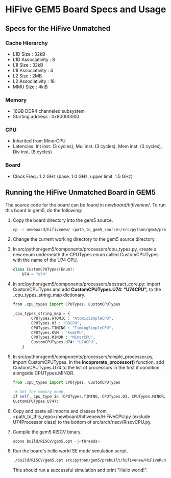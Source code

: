# HiFive GEM5 Board Specs and Usage

## Specs for the HiFive Unmatched

### Cache Hierarchy
- L1D Size : 32kB
- L1D Associativity : 8
- L1I Size : 32kB
- L1I Associativity : 4
- L2 Size : 2MB
- L2 Associativity : 16
- MMU Size : 4kiB

### Memory
- 16GB DDR4 channeled subsystem
- Starting address : 0x80000000

### CPU
- Inherited from MinorCPU
- Latencies: Int inst. (3 cycles), Mul inst. (3 cycles), Mem inst. (3 cycles), Div inst. (6 cycles)

### Board
- Clock Freq.: 1.2 GHz (base: 1.0 GHz, upper limit: 1.5 GHz)


## Running the HiFive Unmatched Board in GEM5
The source code for the board can be found in *newboard/hifivenew/*. To run this
board in gem5, do the following:  

1. Copy the board directory into the gem5 source.
    ```sh
    cp -r newboard/hifivenew/ <path_to_gem5_source>/src/python/gem5/prebuilt/
    ```

2. Change the current working directory to the gem5 source directory.

3. In src/python/gem5/components/processors/cpu_types.py, create a new enum 
underneath the CPUTypes enum called CustomCPUTypes with the name of the U74 CPU.
    ```py
    class CustomCPUTypes(Enum):
        U74 = "u74"
    ```

4. In src/python/gem5/components/processors/abstract_core.py: import
CustomCPUTypes and add **CustomCPUTypes.U74: "U74CPU",** to the
_cpu_types_string_map dictionary.
    ```py
    from .cpu_types import CPUTypes, CustomCPUTypes

    _cpu_types_string_map = {
            CPUTypes.ATOMIC : "AtomicSimpleCPU",
            CPUTypes.O3 : "O3CPU",
            CPUTypes.TIMING : "TimingSimpleCPU",
            CPUTypes.KVM : "KvmCPU",
            CPUTypes.MINOR : "MinorCPU",
            CustomCPUTypes.U74: "U74CPU",
        }
    ```

5. In src/python/gem5/components/processors/simple_processor.py, import
CustomCPUTypes. In the **incoprorate_processor()** function, add 
CustomCPUTypes.U74 to the list of processors in the first if condition, 
alongside CPUTypes.MINOR.
    ```py
    from .cpu_types import CPUTypes, CustomCPUTypes

     # Set the memory mode.
    if self._cpu_type in (CPUTypes.TIMING, CPUTypes.O3, CPUTypes.MINOR,
    CustomCPUTypes.U74):
    ```

6. Copy and paste all imports and classes from
<path_to_this_repo>/newboard/hifivenew/HiFiveCPU.py (exclude U74Processor class)
to the bottom of src/arch/riscv/RiscvCPU.py.

7. Compile the gem5 RISCV binary.
    ```sh
    scons build/RISCV/gem5.opt -j<threads>
    ```

8. Run the board's hello world SE mode simulation script.
    ```sh
    ./build/RISCV/gem5.opt src/python/gem5/prebuilt/hifivenew/HiFiveRun.py
    ```
    This should run a successful simulation and print "Hello world!".